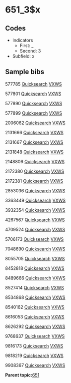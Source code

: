 # 651\_3$x

## Codes

-   Indicators
    -   First: \_
    -   Second: 3
-   Subfield: x

## Sample bibs

577785 [Quicksearch](https://search.library.yale.edu/catalog/577785) [VXWS](http://prodorbis.library.yale.edu:7014/vxws/GetHoldingsService?bibId=577785)

577801 [Quicksearch](https://search.library.yale.edu/catalog/577801) [VXWS](http://prodorbis.library.yale.edu:7014/vxws/GetHoldingsService?bibId=577801)

577890 [Quicksearch](https://search.library.yale.edu/catalog/577890) [VXWS](http://prodorbis.library.yale.edu:7014/vxws/GetHoldingsService?bibId=577890)

577899 [Quicksearch](https://search.library.yale.edu/catalog/577899) [VXWS](http://prodorbis.library.yale.edu:7014/vxws/GetHoldingsService?bibId=577899)

2006062 [Quicksearch](https://search.library.yale.edu/catalog/2006062) [VXWS](http://prodorbis.library.yale.edu:7014/vxws/GetHoldingsService?bibId=2006062)

2131666 [Quicksearch](https://search.library.yale.edu/catalog/2131666) [VXWS](http://prodorbis.library.yale.edu:7014/vxws/GetHoldingsService?bibId=2131666)

2131667 [Quicksearch](https://search.library.yale.edu/catalog/2131667) [VXWS](http://prodorbis.library.yale.edu:7014/vxws/GetHoldingsService?bibId=2131667)

2131848 [Quicksearch](https://search.library.yale.edu/catalog/2131848) [VXWS](http://prodorbis.library.yale.edu:7014/vxws/GetHoldingsService?bibId=2131848)

2148806 [Quicksearch](https://search.library.yale.edu/catalog/2148806) [VXWS](http://prodorbis.library.yale.edu:7014/vxws/GetHoldingsService?bibId=2148806)

2172380 [Quicksearch](https://search.library.yale.edu/catalog/2172380) [VXWS](http://prodorbis.library.yale.edu:7014/vxws/GetHoldingsService?bibId=2172380)

2172381 [Quicksearch](https://search.library.yale.edu/catalog/2172381) [VXWS](http://prodorbis.library.yale.edu:7014/vxws/GetHoldingsService?bibId=2172381)

2853036 [Quicksearch](https://search.library.yale.edu/catalog/2853036) [VXWS](http://prodorbis.library.yale.edu:7014/vxws/GetHoldingsService?bibId=2853036)

3363449 [Quicksearch](https://search.library.yale.edu/catalog/3363449) [VXWS](http://prodorbis.library.yale.edu:7014/vxws/GetHoldingsService?bibId=3363449)

3932354 [Quicksearch](https://search.library.yale.edu/catalog/3932354) [VXWS](http://prodorbis.library.yale.edu:7014/vxws/GetHoldingsService?bibId=3932354)

4267567 [Quicksearch](https://search.library.yale.edu/catalog/4267567) [VXWS](http://prodorbis.library.yale.edu:7014/vxws/GetHoldingsService?bibId=4267567)

4709524 [Quicksearch](https://search.library.yale.edu/catalog/4709524) [VXWS](http://prodorbis.library.yale.edu:7014/vxws/GetHoldingsService?bibId=4709524)

5706173 [Quicksearch](https://search.library.yale.edu/catalog/5706173) [VXWS](http://prodorbis.library.yale.edu:7014/vxws/GetHoldingsService?bibId=5706173)

7048690 [Quicksearch](https://search.library.yale.edu/catalog/7048690) [VXWS](http://prodorbis.library.yale.edu:7014/vxws/GetHoldingsService?bibId=7048690)

8055705 [Quicksearch](https://search.library.yale.edu/catalog/8055705) [VXWS](http://prodorbis.library.yale.edu:7014/vxws/GetHoldingsService?bibId=8055705)

8452818 [Quicksearch](https://search.library.yale.edu/catalog/8452818) [VXWS](http://prodorbis.library.yale.edu:7014/vxws/GetHoldingsService?bibId=8452818)

8489666 [Quicksearch](https://search.library.yale.edu/catalog/8489666) [VXWS](http://prodorbis.library.yale.edu:7014/vxws/GetHoldingsService?bibId=8489666)

8527414 [Quicksearch](https://search.library.yale.edu/catalog/8527414) [VXWS](http://prodorbis.library.yale.edu:7014/vxws/GetHoldingsService?bibId=8527414)

8534868 [Quicksearch](https://search.library.yale.edu/catalog/8534868) [VXWS](http://prodorbis.library.yale.edu:7014/vxws/GetHoldingsService?bibId=8534868)

8540162 [Quicksearch](https://search.library.yale.edu/catalog/8540162) [VXWS](http://prodorbis.library.yale.edu:7014/vxws/GetHoldingsService?bibId=8540162)

8616053 [Quicksearch](https://search.library.yale.edu/catalog/8616053) [VXWS](http://prodorbis.library.yale.edu:7014/vxws/GetHoldingsService?bibId=8616053)

8626292 [Quicksearch](https://search.library.yale.edu/catalog/8626292) [VXWS](http://prodorbis.library.yale.edu:7014/vxws/GetHoldingsService?bibId=8626292)

9768637 [Quicksearch](https://search.library.yale.edu/catalog/9768637) [VXWS](http://prodorbis.library.yale.edu:7014/vxws/GetHoldingsService?bibId=9768637)

9816173 [Quicksearch](https://search.library.yale.edu/catalog/9816173) [VXWS](http://prodorbis.library.yale.edu:7014/vxws/GetHoldingsService?bibId=9816173)

9818219 [Quicksearch](https://search.library.yale.edu/catalog/9818219) [VXWS](http://prodorbis.library.yale.edu:7014/vxws/GetHoldingsService?bibId=9818219)

9908367 [Quicksearch](https://search.library.yale.edu/catalog/9908367) [VXWS](http://prodorbis.library.yale.edu:7014/vxws/GetHoldingsService?bibId=9908367)

**Parent topic:**[651](../../tags/651/651.md)

